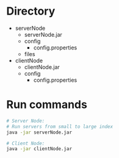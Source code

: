 # Directory

- serverNode
	- serverNode.jar
	- config
		- config.properties
	- files
- clientNode
	- clientNode.jar
	- config
		- config.properties
		

# Run commands

```bash
# Server Node:
# Run servers from small to large index
java -jar serverNode.jar
```



```bash
# Client Node:
java -jar clientNode.jar
```


